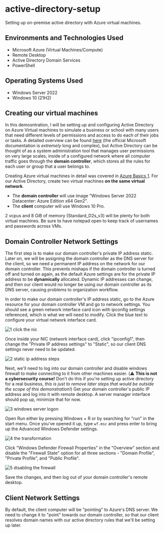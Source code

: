 # active-directory-setup
Setting up on-premise active directory with Azure virtual machines.

<h2>Environments and Technologies Used</h2>

- Microsoft Azure (Virtual Machines/Compute)
- Remote Desktop
- Active Directory Domain Services
- PowerShell

<h2>Operating Systems Used </h2>

- Windows Server 2022
- Windows 10 (21H2)

## Creating our virtual machines

In this demosntration, I will be setting up and configuring Active Directory on Azure Virtual machines to simulate a business or school with many users that need different levels of permissions and access to do each of their jobs or tasks. A detailed overview can be found [here](https://www.quest.com/solutions/active-directory/what-is-active-directory.aspx) (the official Microsoft documentation is *extremely* long and complex), but Active Directory can be thought of as a system administration tool that  manages user permissions on very large scales, inside of a configured network where all computer traffic goes through the **domain controller**, which stores all the rules for each user or group that a user belongs to.

Creating Azure virtual machines in detail was covered in [Azure Basics 1](https://github.com/grrob015/azure-basics?tab=readme-ov-file#virtual-machines). For our Active Directory, create two virtual machines **on the same virtual network**. 

- The **domain controller** will use image "Windows Server 2022 Datacenter: Azure Edition x64 Gen2".
- The **client** computer will use Windows 10 Pro.

2 vcpus and 8 GiB of memory (Standard_D2s_v3) will be plenty for both virtual machines. Be sure to have notepad open to keep track of usernames and passwords across VMs.

## Domain Controller Network Settings

The first step is to make our domain controller's private IP address static. Later on, we will be assigning the domain controller as the DNS server for the client, so we need a permanent IP address on the network for our domain controller. This prevents mishaps if the domain controller is turned off and turned on again, as the default Azure settings are for the private IP address to be **dynamically** allocated. Dynamic IP addresses can change, and then our client would no longer be using our domain controller as its DNS server, causing problems to organization workflow.

In order to make our domain controller's IP address static, go to the Azure resource for your domain controller VM and go to network settings. You should see a green network interface card icon with ipconfig settings referenced, which is what we will need to modify. Click the blue text to configure your virtual network interface card.

![1  click the nic](https://github.com/user-attachments/assets/ed8f85dc-fd38-4193-911b-b17783148413)

Once inside your NIC (network interface card), click "ipconfig1", then change the "Private IP address settings" to "Static", so our client DNS settings never need to be updated.

![2  static ip address steps](https://github.com/user-attachments/assets/752e4cd7-f88f-4f85-8682-c18279046589)

Next, we'll need to log into our domain controller and disable windows firewall to make connecting to it from other machines easier. (⚠️ **This is not a cybersecurity course!** Don't do this if you're setting up active directory for a real business, _this is just to remove later steps that would be outside the scope of this demonstration!_) Get your domain controller's public IP address and log into it with remote desktop. A server manager interface should pop up, minimize that for now.

![3  windows server logon](https://github.com/user-attachments/assets/61ada8a7-d627-4639-b5df-7006b26b6e51)

Open Run either by pressing Windows + R or by searching for "run" in the start menu. Once you've opened it up, type `wf.msc` and press enter to bring up the Advanced Windows Defender settings.

![4  the transformation](https://github.com/user-attachments/assets/142846ce-e061-4ee4-92a6-a9b3e309b134)

Click "Windows Defender Firewall Properties" in the "Overview" section and disable the "Firewall State" option for all three sections - "Domain Profile", "Private Profile", and "Public Profile".

![5  disabling the firewall](https://github.com/user-attachments/assets/a5a9381b-913e-4a7e-9644-07442548f627)

Save the changes, and then log out of your domain controller's remote desktop.

## Client Network Settings

By default, the client computer will be "pointing" to Azure's DNS server. We need to change it to "point" towards our domain controller, so that our client resolves domain names with our active directory rules that we'll be setting up later.

